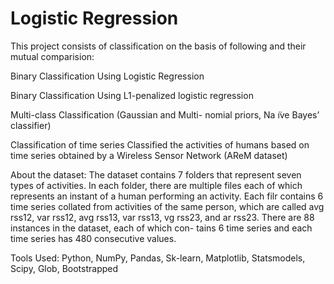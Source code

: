 # Logistic Regression

This project consists of classification on the basis of following and their mutual comparision:

Binary Classification Using Logistic Regression

Binary Classification Using L1-penalized logistic regression

Multi-class Classification (Gaussian and Multi- nomial priors, Na ̈ıve Bayes’ classifier)

Classification of time series
Classified the activities of humans based on time series obtained by a Wireless Sensor Network (AReM dataset)

About the dataset: The dataset contains 7 folders that represent seven types of activities. In each folder, there are multiple files each of which represents an instant of a human performing an activity. Each filr contains 6 time series collated from activities of the same person, which are called avg rss12, var rss12, avg rss13, var rss13, vg rss23, and ar rss23. There are 88 instances in the dataset, each of which con- tains 6 time series and each time series has 480 consecutive values.

Tools Used: Python, NumPy, Pandas, Sk-learn, Matplotlib, Statsmodels, Scipy, Glob, Bootstrapped
